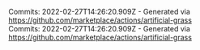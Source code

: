 Commits: 2022-02-27T14:26:20.909Z - Generated via https://github.com/marketplace/actions/artificial-grass
<br>
Commits: 2022-02-27T14:26:20.909Z - Generated via https://github.com/marketplace/actions/artificial-grass
<br>
